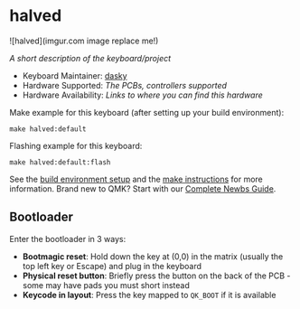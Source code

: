 # halved

![halved](imgur.com image replace me!)

*A short description of the keyboard/project*

* Keyboard Maintainer: [dasky](https://github.com/dasky)
* Hardware Supported: *The PCBs, controllers supported*
* Hardware Availability: *Links to where you can find this hardware*

Make example for this keyboard (after setting up your build environment):

    make halved:default

Flashing example for this keyboard:

    make halved:default:flash

See the [build environment setup](https://docs.qmk.fm/#/getting_started_build_tools) and the [make instructions](https://docs.qmk.fm/#/getting_started_make_guide) for more information. Brand new to QMK? Start with our [Complete Newbs Guide](https://docs.qmk.fm/#/newbs).

## Bootloader

Enter the bootloader in 3 ways:

* **Bootmagic reset**: Hold down the key at (0,0) in the matrix (usually the top left key or Escape) and plug in the keyboard
* **Physical reset button**: Briefly press the button on the back of the PCB - some may have pads you must short instead
* **Keycode in layout**: Press the key mapped to `QK_BOOT` if it is available
